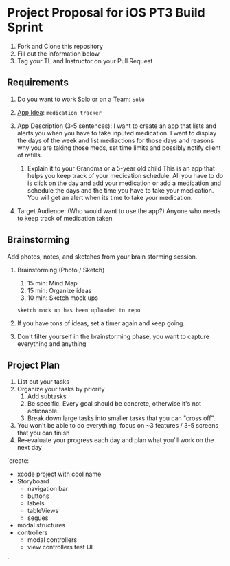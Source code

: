 # Project Proposal for iOS PT3 Build Sprint

1. Fork and Clone this repository
2. Fill out the information below
3. Tag your TL and Instructor on your Pull Request

## Requirements

1. Do you want to work Solo or on a Team: 
    `Solo`

2. [App Idea](https://github.com/LambdaSchool/iOS-Build-Week-1): 
    `medication tracker`

3. App Description (3-5 sentences): 
    I want to create an app that lists and alerts you when you have to take inputed medication. I want to display the days of the week and list mediactions for those days and reasons why you are taking those meds, set time limits and possibly notify client of refills.

    1. Explain it to your Grandma or a 5-year old child
    This is an app that helps you keep track of your medication schedule. All you have to do is click on the day and add your medication or add a medication and schedule the days and the time you have to take your medication. You will get an alert when its time to take your medication.
    
4. Target Audience: (Who would want to use the app?)
    Anyone who needs to keep track of medication taken

## Brainstorming

Add photos, notes, and sketches from your brain storming session. 

1. Brainstorming (Photo / Sketch)
    1. 15 min: Mind Map 
    2. 15 min: Organize ideas
    3. 10 min: Sketch mock ups
    
    
    `sketch mock up has been uploaded to repo`
    
    
2. If you have tons of ideas, set a timer again and keep going.
3. Don't filter yourself in the brainstorming phase, you want to capture everything and anything

## Project Plan
1. List out your tasks
2. Organize your tasks by priority
    1. Add subtasks
    2. Be specific. Every goal should be concrete, otherwise it's not actionable. 
    3. Break down large tasks into smaller tasks that you can "cross off".
3. You won't be able to do everything, focus on ~3 features / 3-5 screens that you can finish
4. Re-evaluate your progress each day and plan what you'll work on the next day

`create:
- xcode project with cool name
- Storyboard
    - navigation bar
    - buttons
    - labels
    - tableViews
    - segues
- modal structures
- controllers
    - modal controllers
    - view controllers
test UI

`
